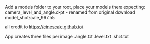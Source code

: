 Add a models folder to your root, place your models there
expecting:
camera_level_and_angle.ckpt - renamed from original download
model_shotscale_967.h5

all credit to https://cinescale.github.io/

App creates three files per image
.angle.txt
.level.txt
.shot.txt
